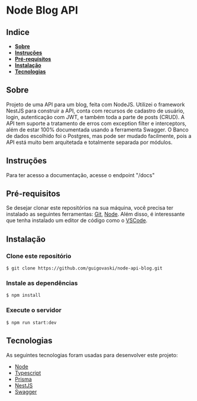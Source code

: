 # Node Blog API

## Indice
-   **[Sobre](#sobre)**
-   **[Instruções](#instruções)**
-   **[Pré-requisitos](#pré-requisitos)**
-   **[Instalação](#instalação)**
-   **[Tecnologias](#tecnologias)**

## Sobre
Projeto de uma API para um blog, feita com NodeJS. Utilizei o framework NestJS para construir a API, conta com recursos de cadastro de usuário, login, autenticação com JWT, e também toda a parte de posts (CRUD). A API tem suporte a tratamento de erros com exception filter e interceptors, além de estar 100% documentada usando a ferramenta Swagger. O Banco de dados escolhido foi o Postgres, mas pode ser mudado facilmente, pois a API está muito bem arquitetada e totalmente separada por módulos.

## Instruções
Para ter acesso a documentação, acesse o endpoint "/docs"

## Pré-requisitos
Se desejar clonar este repositórios na sua máquina, você precisa ter instalado as seguintes ferramentas: [Git](https://git-scm.com), [Node](https://nodejs.org/). Além disso, é interessante que tenha instalado um editor de código como o [VSCode](htts://code.visualstudio.com/).

## Instalação

### Clone este repositório
`$ git clone https://github.com/guigovaski/node-api-blog.git`

### Instale as dependências
`$ npm install`

### Execute o servidor
`$ npm run start:dev`

## Tecnologias
As seguintes tecnologias foram usadas para desenvolver este projeto:
-   [Node](https://nodejs.org/)
-   [Typescript](https://www.typescriptlang.org/)
-   [Prisma](https://www.prisma.io/)
-   [NestJS](https://nestjs.com/)
-   [Swagger](https://swagger.io/)
